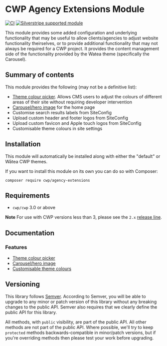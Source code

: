 # CWP Agency Extensions Module

[![CI](https://github.com/silverstripe/cwp-agencyextensions/actions/workflows/ci.yml/badge.svg)](https://github.com/silverstripe/cwp-agencyextensions/actions/workflows/ci.yml)
[![Silverstripe supported module](https://img.shields.io/badge/silverstripe-supported-0071C4.svg)](https://www.silverstripe.org/software/addons/silverstripe-commercially-supported-module-list/)

This module provides some added configuration and underlying functionality that may be useful to allow clients/agencies to adjust website functionality theirselves, or to provide additional functionality that may not always be required for a CWP project. It provides the content management side of the functionality provided by the Watea theme (specifically the Carousel).

## Summary of contents

This module provides the following (may not be a definitive list):

* [Theme colour picker](docs/en/01_Features/ThemeColors.md). Allows CMS users to adjust the colours of different areas of their site without requiring developer intervention
* [Carousel/hero image](docs/en/01_Features/Carousel.md) for the home page
* Customise search results labels from SiteConfig
* Upload custom header and footer logos from SiteConfig
* Upload custom favicon and Apple touch logos from SiteConfig
* Customisable theme colours in site settings

## Installation

This module will automatically be installed along with either the "default" or Wātea CWP themes.

If you want to install this module on its own you can do so with Composer:

```
composer require cwp/agency-extensions
```

## Requirements

* `cwp/cwp` 3.0 or above

**Note** For use with CWP versions less than 3, please see the `2.x` [release line](https://github.com/silverstripe/cwp-agencyextensions/releases).

## Documentation

### Features

* [Theme colour picker](docs/en/01_Features/ThemeColors.md)
* [Carousel/hero image](docs/en/01_Features/Carousel.md)
* [Customisable theme colours](docs/en/01_Features/ThemeColors.md)

## Versioning

This library follows [Semver](http://semver.org). According to Semver, you will be able to upgrade to any minor or patch version of this library without any breaking changes to the public API. Semver also requires that we clearly define the public API for this library.

All methods, with `public` visibility, are part of the public API. All other methods are not part of the public API. Where possible, we'll try to keep `protected` methods backwards-compatible in minor/patch versions, but if you're overriding methods then please test your work before upgrading.
